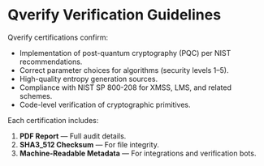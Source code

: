 # Qverify Verification Guidelines

Qverify certifications confirm:
- Implementation of post-quantum cryptography (PQC) per NIST recommendations.
- Correct parameter choices for algorithms (security levels 1–5).
- High-quality entropy generation sources.
- Compliance with NIST SP 800-208 for XMSS, LMS, and related schemes.
- Code-level verification of cryptographic primitives.

Each certification includes:
1. **PDF Report** — Full audit details.
2. **SHA3_512 Checksum** — For file integrity.
3. **Machine-Readable Metadata** — For integrations and verification bots.
